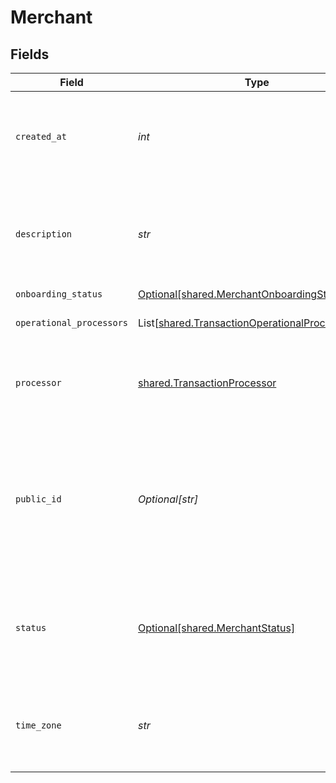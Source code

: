 # Merchant


## Fields

| Field                                                                                                      | Type                                                                                                       | Required                                                                                                   | Description                                                                                                | Example                                                                                                    |
| ---------------------------------------------------------------------------------------------------------- | ---------------------------------------------------------------------------------------------------------- | ---------------------------------------------------------------------------------------------------------- | ---------------------------------------------------------------------------------------------------------- | ---------------------------------------------------------------------------------------------------------- |
| `created_at`                                                                                               | *int*                                                                                                      | :heavy_check_mark:                                                                                         | The date the merchant account was created.  **Nullable** for Transactions Details.                         | 1485997169003                                                                                              |
| `description`                                                                                              | *str*                                                                                                      | :heavy_check_mark:                                                                                         | The description of the merchant account. **Nullable** for Transactions Details.                            | Brand Name Here.                                                                                           |
| `onboarding_status`                                                                                        | [Optional[shared.MerchantOnboardingStatusCode]](../../models/shared/merchantonboardingstatuscode.md)       | :heavy_minus_sign:                                                                                         | N/A                                                                                                        |                                                                                                            |
| `operational_processors`                                                                                   | List[[shared.TransactionOperationalProcessor](../../models/shared/transactionoperationalprocessor.md)]     | :heavy_check_mark:                                                                                         | **Nullable** for Transactions Details.<br/>                                                                |                                                                                                            |
| `processor`                                                                                                | [shared.TransactionProcessor](../../models/shared/transactionprocessor.md)                                 | :heavy_check_mark:                                                                                         | The processor used. **Nullable** for Transactions Details.                                                 | adyen_gateway                                                                                              |
| `public_id`                                                                                                | *Optional[str]*                                                                                            | :heavy_minus_sign:                                                                                         | The unique public ID for the merchant's Bolt account. A merchant account contains many merchant divisions. | zSrbabI3MFe8                                                                                               |
| `status`                                                                                                   | [Optional[shared.MerchantStatus]](../../models/shared/merchantstatus.md)                                   | :heavy_minus_sign:                                                                                         | The merchant's status:<br/>  * `1` - Active<br/>  * `2` - Inactive<br/>  * `3` - Offboarding<br/>          |                                                                                                            |
| `time_zone`                                                                                                | *str*                                                                                                      | :heavy_check_mark:                                                                                         | The timezone of the merchant. **Nullable** for Transactions Details.                                       | America/Los_Angeles                                                                                        |